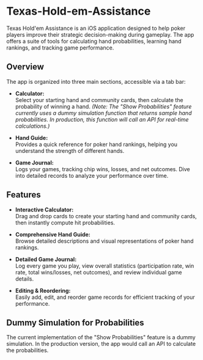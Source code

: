 # Texas-Hold-em-Assistance

Texas Hold'em Assistance is an iOS application designed to help poker players improve their strategic decision-making during gameplay. The app offers a suite of tools for calculating hand probabilities, learning hand rankings, and tracking game performance.

## Overview

The app is organized into three main sections, accessible via a tab bar:

- **Calculator:**  
  Select your starting hand and community cards, then calculate the probability of winning a hand. *(Note: The "Show Probabilities" feature currently uses a dummy simulation function that returns sample hand probabilities. In production, this function will call an API for real-time calculations.)*

- **Hand Guide:**  
  Provides a quick reference for poker hand rankings, helping you understand the strength of different hands.

- **Game Journal:**  
  Logs your games, tracking chip wins, losses, and net outcomes. Dive into detailed records to analyze your performance over time.

## Features

- **Interactive Calculator:**  
  Drag and drop cards to create your starting hand and community cards, then instantly compute hit probabilities.

- **Comprehensive Hand Guide:**  
  Browse detailed descriptions and visual representations of poker hand rankings.

- **Detailed Game Journal:**  
  Log every game you play, view overall statistics (participation rate, win rate, total wins/losses, net outcomes), and review individual game details.

- **Editing & Reordering:**  
  Easily add, edit, and reorder game records for efficient tracking of your performance.

## Dummy Simulation for Probabilities

The current implementation of the "Show Probabilities" feature is a dummy simulation. In the production version, the app would call an API to calculate the probabilities.
